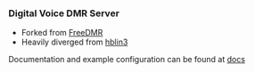 ### Digital Voice DMR Server 

* Forked from [FreeDMR](https://gitlab.hacknix.net/hacknix/FreeDMR)
* Heavily diverged from [hblin3](https://github.com/HBLink-org/hblink3)

Documentation and example configuration can be found at [docs](https://dvdmr.org/docs)



